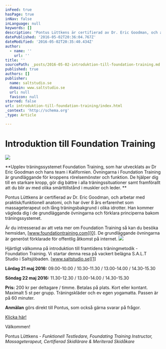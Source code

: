 ```yaml
---
inFeed: true
hasPage: true
inNav: false
inLanguage: null
keywords: []
description: 'Pontus Lüttkens är certifierad av Dr. Eric Goodman, och arbetar med praktisk/funktionell anatomi, och har över 8 års erfarenhet som massageterapeut och lång träningsbakgrund i olika idrotter. Han kommer vägleda dig i de grundläggande övningarna och förklara principerna bakom träningssystemet. '
datePublished: '2016-05-02T20:36:04.767Z'
dateModified: '2016-05-02T20:35:40.434Z'
author:
  - name: ''
    url: ''
title: ''
sourcePath: _posts/2016-05-02-introduktion-till-foundation-training.md
published: true
authors: []
publisher:
  name: saltstudio.se
  domain: www.saltstudio.se
  url: null
  favicon: null
starred: false
url: introduktion-till-foundation-training/index.html
_context: 'http://schema.org'
_type: Article

---
```

# Introduktion till Foundation Training
![](https://s3-us-west-2.amazonaws.com/the-grid-img/p/dfecda62c459e5c790d58667c9bf5d92ae3fcced.jpg)

**Upplev träningssystemet Foundation Training, som har utvecklats av Dr Eric Goodman och hans team i Kalifornien. Övningarna i Foundation Training är grundläggande för kroppens rörelsemönster och funktion. De hjälper dig till en starkare kropp, gör dig bättre i alla träningssituationer samt framförallt att du blir av med olika smärttillstånd i muskler och leder. **

Pontus Lüttkens är certifierad av Dr. Eric Goodman, och arbetar med praktisk/funktionell anatomi, och har över 8 års erfarenhet som massageterapeut och lång träningsbakgrund i olika idrotter. Han kommer vägleda dig i de grundläggande övningarna och förklara principerna bakom träningssystemet. 

Är du intresserad av att veta mer om Foundation Training så kan du besöka hemsidan, [www.foundationtraining.com][0]. De grundläggande övningarna är generöst förklarade för offentlig åtkomst på internet.
![](https://s3-us-west-2.amazonaws.com/the-grid-img/p/f90ece909285ea58345e92ef0567304eda675cc6.jpg)

Hjärtligt välkomna på introduktion till framtidens träningmetodik - Foundation Training. Vi startar denna resa på vackert belägna S.A.L.T Studio i Saltsjöbaden. [www.saltstudio.se][1]

**Lördag 21 maj 2016:** 09.00-10.00 / 10.30-11.30 / 13.00-14.00 / 14.30-15.30

**Söndag 22 maj 2016:** 11.30-12.30 / 13.00-14.00 / 14.30-15.30

**Pris:** 200 kr per deltagare / timme. Betalas på plats. Kort eller kontant. Maximalt 5 st per grupp. Träningskläder och ev egen yogamatta. Passen är på 60 minuter.

**Anmälan** görs direkt till Pontus, som också gärna svarar på frågor.

[Klicka här!][2]

Välkommen!

Pontus Lüttkens - _Funktionell Testledare, Foundating Training Instructor, Massageterapeut, Certifierad Skidlärare & Meriterad Skidåkare_

[0]: www.foundationtraining.com
[1]: www.saltstudio.se
[2]: null